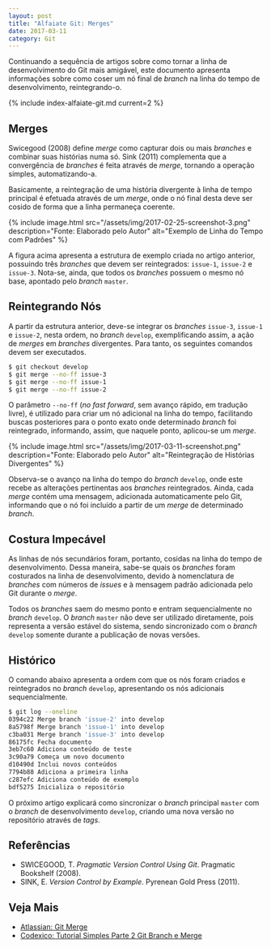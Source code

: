 ```yaml
---
layout: post
title: "Alfaiate Git: Merges"
date: 2017-03-11
category: Git
---
```


Continuando a sequência de artigos sobre como tornar a linha de desenvolvimento do Git mais amigável, este documento apresenta informações sobre como coser um nó final de _branch_ na linha do tempo de desenvolvimento, reintegrando-o.

{% include index-alfaiate-git.md current=2 %}

## Merges

Swicegood (2008) define _merge_ como capturar dois ou mais _branches_ e combinar suas histórias numa só. Sink (2011) complementa que a convergência de _branches_ é feita através de _merge_, tornando a operação simples, automatizando-a.

Basicamente, a reintegração de uma história divergente à linha de tempo principal é efetuada através de um _merge_, onde o nó final desta deve ser cosido de forma que a linha permaneça coerente.

{% include image.html src="/assets/img/2017-02-25-screenshot-3.png" description="Fonte: Elaborado pelo Autor" alt="Exemplo de Linha do Tempo com Padrões" %}

A figura acima apresenta a estrutura de exemplo criada no artigo anterior, possuindo três _branches_ que devem ser reintegrados: `issue-1`, `issue-2` e `issue-3`. Nota-se, ainda, que todos os _branches_ possuem o mesmo nó base, apontado pelo _branch_ `master`.

## Reintegrando Nós

A partir da estrutura anterior, deve-se integrar os _branches_ `issue-3`, `issue-1` e `issue-2`, nesta ordem, no _branch_ `develop`, exemplificando assim, a ação de _merges_ em _branches_ divergentes. Para tanto, os seguintes comandos devem ser executados.

```bash
$ git checkout develop
$ git merge --no-ff issue-3
$ git merge --no-ff issue-1
$ git merge --no-ff issue-2
```

O parâmetro `--no-ff` (_no fast forward_, sem avanço rápido, em tradução livre), é utilizado para criar um nó adicional na linha do tempo, facilitando buscas posteriores para o ponto exato onde determinado _branch_ foi reintegrado, informando, assim, que naquele ponto, aplicou-se um _merge_.

{% include image.html src="/assets/img/2017-03-11-screenshot.png" description="Fonte: Elaborado pelo Autor" alt="Reintegração de Histórias Divergentes" %}

Observa-se o avanço na linha do tempo do _branch_ `develop`, onde este recebe as alterações pertinentas aos _branches_ reintegrados. Ainda, cada _merge_ contém uma mensagem, adicionada automaticamente pelo Git, informando que o nó foi incluído a partir de um _merge_ de determinado _branch_.

## Costura Impecável

As linhas de nós secundários foram, portanto, cosidas na linha do tempo de desenvolvimento. Dessa maneira, sabe-se quais os _branches_ foram costurados na linha de desenvolvimento, devido à nomenclatura de _branches_ com números de _issues_ e à mensagem padrão adicionada pelo Git durante o _merge_.

Todos os _branches_ saem do mesmo ponto e entram sequencialmente no _branch_ `develop`. O _branch_ `master` não deve ser utilizado diretamente, pois representa a versão estável do sistema, sendo sincronizado com o _branch_ `develop` somente durante a publicação de novas versões.

## Histórico

O comando abaixo apresenta a ordem com que os nós foram criados e reintegrados no _branch_ `develop`, apresentando os nós adicionais sequencialmente.

```bash
$ git log --oneline
0394c22 Merge branch 'issue-2' into develop
8a5798f Merge branch 'issue-1' into develop
c3ba031 Merge branch 'issue-3' into develop
86175fc Fecha documento
3eb7c60 Adiciona conteúdo de teste
3c90a79 Começa um novo documento
d10490d Inclui novos conteúdos
7794b88 Adiciona a primeira linha
c287efc Adiciona conteúdo de exemplo
bdf5275 Inicializa o repositório
```

O próximo artigo explicará como sincronizar o _branch_ principal `master` com o _branch_ de desenvolvimento `develop`, criando uma nova versão no repositório através de _tags_.

## Referências

* SWICEGOOD, T. _Pragmatic Version Control Using Git_. Pragmatic Bookshelf (2008).
* SINK, E. _Version Control by Example_. Pyrenean Gold Press (2011).

## Veja Mais

* [Atlassian: Git Merge](https://www.atlassian.com/git/tutorials/git-merge)
* [Codexico: Tutorial Simples Parte 2 Git Branch e Merge](http://codexico.com.br/blog/linux/tutorial-simples-parte-2-git-branch-e-merge/)
